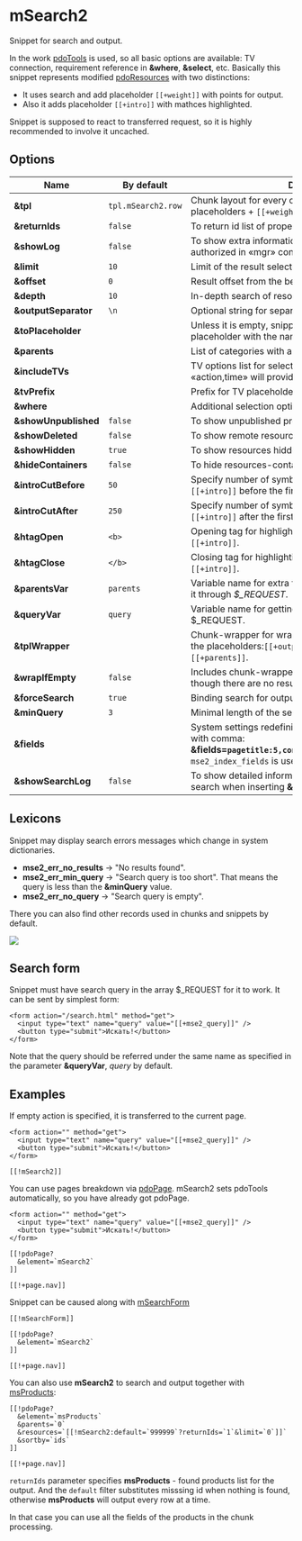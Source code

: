 # mSearch2

Snippet for search and output.

In the work [pdoTools][1] is used, so all basic options are available: TV connection, requirement reference in **&where**, **&select**, etc.
Basically this snippet represents modified [pdoResources][2] with two distinctions:

- It uses search and add placeholder `[[+weight]]` with points for output.
- Also it adds placeholder `[[+intro]]` with mathces highlighted.

Snippet is supposed to react to transferred request, so it is highly recommended to involve it uncaсhed.

## Options

Name                 | By default         | Description
---------------------|--------------------|---------------------------------------------------------------------------------------------------------------------------------------------------------------------------
**&tpl**             | `tpl.mSearch2.row` | Chunk layout for every outcome. Usual resource placeholders + `[[+weight]]` and `[[+intro]]`.
**&returnIds**       | `false`            | To return id list of proper pages with a comma.
**&showLog**         | `false`            | To show extra information on snippet work. For the authorized in «mgr» context only.
**&limit**           | `10`               | Limit of the result selection.
**&offset**          | `0`                | Result offset from the beginning of selection.
**&depth**           | `10`               | In-depth search of resources for every parent.
**&outputSeparator** | `\n`               | Optional string for separating results of work.
**&toPlaceholder**   |                    | Unless it is empty, snippet will keep all data in placeholder with the name instead of displaying.
**&parents**         |                    | List of categories with a comma for the output restriction.
**&includeTVs**      |                    | TV options list for selection with a comma. For example: «action,time» will provide `[[+action]]` and `[[+time]]`.
**&tvPrefix**        |                    | Prefix for TV placeholders, for example «tv.».
**&where**           |                    | Additional selection options coded in JSON.
**&showUnpublished** | `false`            | To show unpublished products.
**&showDeleted**     | `false`            | To show remote resources.
**&showHidden**      | `true`             | To show resources hidden in menu.
**&hideContainers**  | `false`            | To hide resources-containers.
**&introCutBefore**  | `50`               | Specify number of symbols for the output in placeholder `[[+intro]]` before the first coincidence in the text.
**&introCutAfter**   | `250`              | Specify number of symbols for the output in placeholder `[[+intro]]` after the first coincidence in the text.
**&htagOpen**        | `<b>`              | Opening tag for highlighting of the found results in `[[+intro]]`.
**&htagClose**       | `</b>`             | Closing tag for highlighting of the found results in `[[+intro]]`.
**&parentsVar**      | `parents`          | Variable name for extra filtration on parents. You can send it through *$_REQUEST*.
**&queryVar**        | `query`            | Variable name for getting search request from $_REQUEST.
**&tplWrapper**      |                    | Chunk-wrapper for wrapping all the results. Recognizes the placeholders:`[[+output]]`, `[[+total]]`, `[[+query]]` and `[[+parents]]`.
**&wrapIfEmpty**     | `false`            | Includes chunk-wrapper output **&tplWrapper** even though there are no results.
**&forceSearch**     | `true`             | Binding search for output. If there is no one - no output.
**&minQuery**        | `3`                | Minimal length of the search query.
**&fields**          |                    | System settings redefinition of weight for indexed fields with comma: **&fields=`pagetitle:5,content:3,comment:1,tv_mytvname:2`**. `mse2_index_fields` is used by default.
**&showSearchLog**   | `false`            | To show detailed information on given points of resource search when inserting **&showLog**.

## Lexicons

Snippet may display search errors messages which change in system dictionaries.

- **mse2_err_no_results** &rarr; "No results found".
- **mse2_err_min_query** &rarr; "Search query is too short". That means the query is less than the **&minQuery** value.
- **mse2_err_no_query** &rarr; "Search query is empty".

There you can also find other records used in chunks and snippets by default.

[![](https://file.modx.pro/files/2/e/b/2eb17463d4da9ddaa25bb0f80f197d8cs.jpg)](https://file.modx.pro/files/2/e/b/2eb17463d4da9ddaa25bb0f80f197d8c.png)

## Search form

Snippet must have search query in the array $_REQUEST for it to work. It can be sent by simplest form:

```modx
<form action="/search.html" method="get">
  <input type="text" name="query" value="[[+mse2_query]]" />
  <button type="submit">Искать!</button>
</form>
```

Note that the query should be referred under the same name as specified in the parameter **&queryVar**, *query* by default.

## Examples

If empty action is specified, it is transferred to the current page.

```modx
<form action="" method="get">
  <input type="text" name="query" value="[[+mse2_query]]" />
  <button type="submit">Искать!</button>
</form>

[[!mSearch2]]
```

You can use pages breakdown via [pdoPage][3]. mSearch2 sets pdoTools automatically, so you have already got pdoPage.

```modx
<form action="" method="get">
  <input type="text" name="query" value="[[+mse2_query]]" />
  <button type="submit">Искать!</button>
</form>

[[!pdoPage?
  &element=`mSearch2`
]]

[[!+page.nav]]
```

Snippet can be caused along with [mSearchForm][4]

```modx
[[!mSearchForm]]

[[!pdoPage?
  &element=`mSearch2`
]]

[[!+page.nav]]
```

You can also use **mSearch2** to search and output together with [msProducts][5]:

```modx
[[!pdoPage?
  &element=`msProducts`
  &parents=`0`
  &resources=`[[!mSearch2:default=`999999`?returnIds=`1`&limit=`0`]]`
  &sortby=`ids`
]]

[[!+page.nav]]
```

`returnIds` parameter specifies **msProducts** - found products list for the output.
And the `default` filter substitutes misssing id when nothing is found, otherwise **msProducts** will output every row at a time.

In that case you can use all the fields of the products in the chunk processing.

[1]: /en/components/pdotools/
[2]: /en/components/pdotools/snippets/pdoresources
[3]: /en/components/pdotools/snippets/pdopage
[4]: /en/components/msearch2/snippet/msearchform
[5]: /en/components/minishop2/snippets/msproducts
